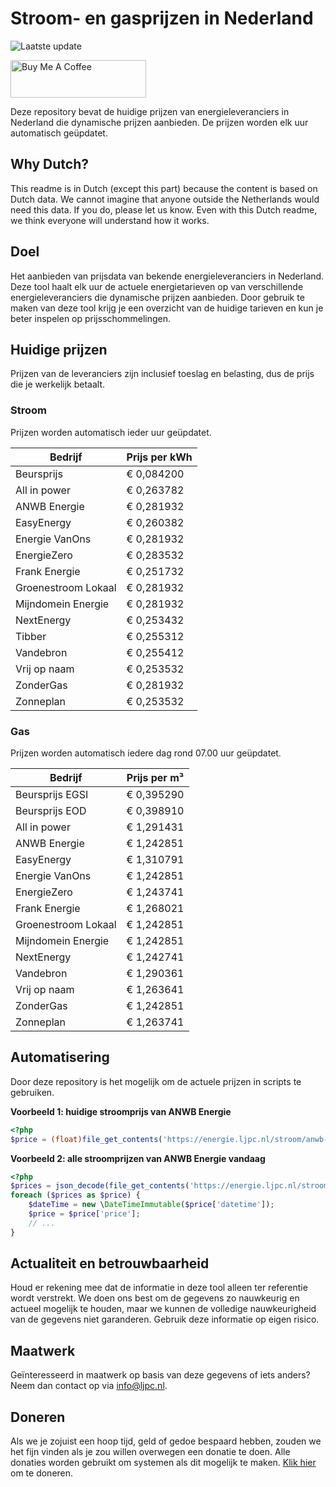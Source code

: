 # Stroom- en gasprijzen in Nederland

![Laatste update](https://img.shields.io/badge/laatste%20update-2024--10--23%2015%3A00%20CET-brightgreen)

<a href="https://www.buymeacoffee.com/Lars-" target="_blank"><img src="https://cdn.buymeacoffee.com/buttons/v2/default-orange.png" alt="Buy Me A Coffee" height="60" style="height: 60px !important;width: 217px !important;" ></a>

Deze repository bevat de huidige prijzen van energieleveranciers in Nederland die dynamische prijzen aanbieden. De prijzen worden elk uur automatisch geüpdatet.

## Why Dutch?

This readme is in Dutch (except this part) because the content is based on Dutch data. We cannot imagine that anyone outside the Netherlands would need this data. If you do, please let us know. Even with this Dutch readme, we think
everyone will understand how it works.

## Doel

Het aanbieden van prijsdata van bekende energieleveranciers in Nederland. Deze tool haalt elk uur de actuele energietarieven op van verschillende energieleveranciers die dynamische prijzen aanbieden. Door gebruik te maken van deze tool
krijg je een overzicht van de huidige tarieven en kun je beter inspelen op prijsschommelingen.

## Huidige prijzen

Prijzen van de leveranciers zijn inclusief toeslag en belasting, dus de prijs die je werkelijk betaalt.

### Stroom

Prijzen worden automatisch ieder uur geüpdatet.

 Bedrijf | Prijs per kWh 
---------|---------------
Beursprijs | € 0,084200
All in power | € 0,263782
ANWB Energie | € 0,281932
EasyEnergy | € 0,260382
Energie VanOns | € 0,281932
EnergieZero | € 0,283532
Frank Energie | € 0,251732
Groenestroom Lokaal | € 0,281932
Mijndomein Energie | € 0,281932
NextEnergy | € 0,253432
Tibber | € 0,255312
Vandebron | € 0,255412
Vrij op naam | € 0,253532
ZonderGas | € 0,281932
Zonneplan | € 0,253532


### Gas

Prijzen worden automatisch iedere dag rond 07.00 uur geüpdatet.

 Bedrijf | Prijs per m³ 
---------|--------------
Beursprijs EGSI | € 0,395290
Beursprijs EOD | € 0,398910
All in power | € 1,291431
ANWB Energie | € 1,242851
EasyEnergy | € 1,310791
Energie VanOns | € 1,242851
EnergieZero | € 1,243741
Frank Energie | € 1,268021
Groenestroom Lokaal | € 1,242851
Mijndomein Energie | € 1,242851
NextEnergy | € 1,242741
Vandebron | € 1,290361
Vrij op naam | € 1,263641
ZonderGas | € 1,242851
Zonneplan | € 1,263741


## Automatisering

Door deze repository is het mogelijk om de actuele prijzen in scripts te gebruiken.

**Voorbeeld 1: huidige stroomprijs van ANWB Energie**

```php
<?php
$price = (float)file_get_contents('https://energie.ljpc.nl/stroom/anwb-energie-nu.txt');

```

**Voorbeeld 2: alle stroomprijzen van ANWB Energie vandaag**

```php
<?php
$prices = json_decode(file_get_contents('https://energie.ljpc.nl/stroom/all-in-power-vandaag.json'),true);
foreach ($prices as $price) {
    $dateTime = new \DateTimeImmutable($price['datetime']);
    $price = $price['price'];
    // ...
}
```

## Actualiteit en betrouwbaarheid

Houd er rekening mee dat de informatie in deze tool alleen ter referentie wordt verstrekt. We doen ons best om de gegevens zo nauwkeurig en actueel mogelijk te houden, maar we kunnen de volledige nauwkeurigheid van de gegevens niet
garanderen. Gebruik deze informatie op eigen risico.

## Maatwerk

Geïnteresseerd in maatwerk op basis van deze gegevens of iets anders? Neem dan contact op
via [info@ljpc.nl](mailto:info@ljpc.nl?subject=Energie%20prijzen).

## Doneren

Als we je zojuist een hoop tijd, geld of gedoe bespaard hebben, zouden we het fijn vinden als je zou willen overwegen een
donatie te doen. Alle donaties worden gebruikt om systemen als dit mogelijk te
maken. [Klik hier](https://www.buymeacoffee.com/Lars-) om te doneren.
